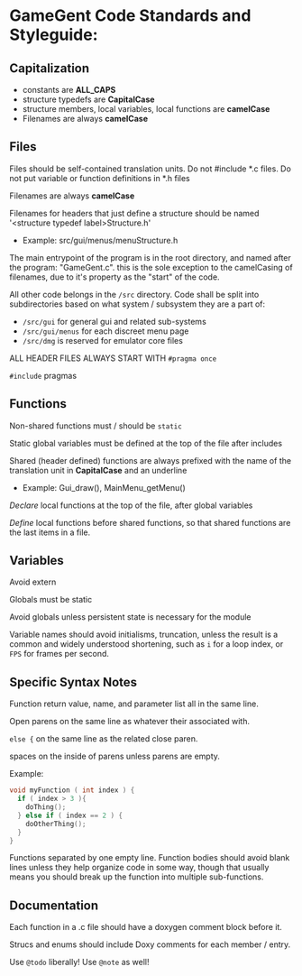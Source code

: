 # GameGent Code Standards and Styleguide:

## Capitalization
* constants are **ALL_CAPS**
* structure typedefs are **CapitalCase**
* structure members, local variables, local functions are **camelCase**
* Filenames are always **camelCase**

## Files

Files should be self-contained translation units. Do not \#include \*.c files. Do not put variable or function definitions in \*.h files

Filenames are always **camelCase**

Filenames for headers that just define a structure should be named '\<structure typedef label>Structure.h'
* Example: src/gui/menus/menuStructure.h

The main entrypoint of the program is in the root directory, and named after the program: "GameGent.c". this is the sole exception to the camelCasing of filenames, due to it's property as the "start" of the code.

All other code belongs in the `/src` directory. Code shall be split into subdirectories based on what system / subsystem they are a part of:
* `/src/gui` for general gui and related sub-systems
* `/src/gui/menus` for each discreet menu page
* `/src/dmg` is reserved for emulator core files

ALL HEADER FILES ALWAYS START WITH `#pragma once`

`#include` pragmas

## Functions
Non-shared functions must / should be `static`

Static global variables must be defined at the top of the file after includes

Shared (header defined) functions are always prefixed with the name of the translation unit in **CapitalCase** and an underline
* Example: Gui_draw(), MainMenu_getMenu()

*Declare* local functions at the top of the file, after global variables

*Define* local functions before shared functions, so that shared functions are the last items in a file.

## Variables
Avoid extern

Globals must be static

Avoid globals unless persistent state is necessary for the module

Variable names should avoid initialisms, truncation, unless the result is a common and widely understood shortening, such as `i` for a loop index, or `FPS` for frames per second.

## Specific Syntax Notes
Function return value, name, and parameter list all in the same line.

Open parens on the same line as whatever their associated with.

`else {` on the same line as the related close paren.

spaces on the inside of parens unless parens are empty.

Example:
```c
void myFunction ( int index ) {
  if ( index > 3 ){
    doThing();
  } else if ( index == 2 ) {
    doOtherThing();
  }
}
```
Functions separated by one empty line. Function bodies should avoid blank lines unless they help organize code in some way, though that usually means you should break up the function into multiple sub-functions.

## Documentation
Each function in a .c file should have a doxygen comment block before it.

Strucs and enums should include Doxy comments for each member / entry.

Use `@todo` liberally! Use `@note` as well!
